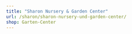 ```yaml
---
title: "Sharon Nursery & Garden Center"
url: /sharon/sharon-nursery-und-garden-center/
shop: Garten-Center
---
```

